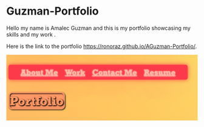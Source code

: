 # Guzman-Portfolio 

Hello my name is Amalec Guzman and this is my portfolio showcasing my skills and my work . 

Here is the link to the portfolio  https://ronoraz.github.io/AGuzman-Portfolio/.   

![](images/Screenshot%20(34).png)


